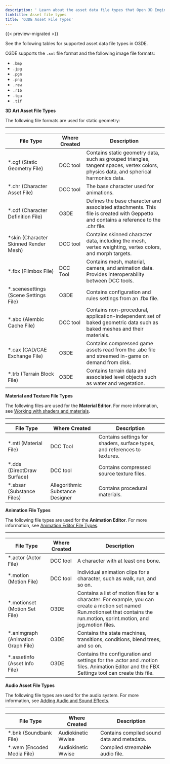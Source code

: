 ```yaml
---
description: ' Learn about the asset data file types that Open 3D Engine supports. '
linktitle: Asset file types
title: 'O3DE Asset File Types'
---
```


{{< preview-migrated >}}

See the following tables for supported asset data file types in O3DE.

O3DE supports the `.xml` file format and the following image file formats:
+ `.bmp`
+ `.jpg`
+ `.pgm`
+ `.png`
+ `.raw`
+ `.r16`
+ `.tga`
+ `.tif`

**3D Art Asset File Types**

The following file formats are used for static geometry:


****

| File Type | Where Created | Description |
| --- | --- | --- |
| \*.cgf (Static Geometry File) | DCC tool | Contains static geometry data, such as grouped triangles, tangent spaces, vertex colors, physics data, and spherical harmonics data. |
| \*.chr (Character Asset File) | DCC tool | The base character used for animations. |
| \*.cdf (Character Definition File) | O3DE | Defines the base character and associated attachments. This file is created with Geppetto and contains a reference to the .chr file. |
| \*skin (Character Skinned Render Mesh) | DCC tool | Contains skinned character data, including the mesh, vertex weighting, vertex colors, and morph targets. |
| \*.fbx (Filmbox File) | DCC Tool | Contains mesh, material, camera, and animation data. Provides interoperability between DCC tools. |
| \*.scenesettings (Scene Settings File) | O3DE | Contains configuration and rules settings from an .fbx file.  |
| \*.abc (Alembic Cache File) | DCC tool | Contains non-procedural, application-independent set of baked geometric data such as baked meshes and their materials.  |
| \*.cax (CAD/CAE Exchange File) | O3DE | Contains compressed game assets read from the .abc file and streamed in-game on demand from disk.  |
| \*.trb (Terrain Block File) | O3DE | Contains terrain data and associated level objects such as water and vegetation.  |

**Material and Texture File Types**

The following files are used for the **Material Editor**. For more information, see [Working with shaders and materials](/docs/atom-guide/look-dev/materials/).


****

| File Type | Where Created | Description |
| --- | --- | --- |
| \*.mtl (Material File) | DCC Tool |  Contains settings for shaders, surface types, and references to textures.  |
| \*.dds (DirectDraw Surface) | DCC tool | Contains compressed source texture files. |
| \*.sbsar (Substance Files) | Allegorithmic Substance Designer | Contains procedural materials. |

**Animation File Types**

The following file types are used for the **Animation Editor**. For more information, see [Animation Editor File Types](/docs/user-guide/visualization/animation/character-editor/file-types.md).


****

| File Type | Where Created | Description |
| --- | --- | --- |
| \*.actor (Actor File) | DCC tool | A character with at least one bone.  |
| \*.motion (Motion File) | DCC tool | Individual animation clips for a character, such as walk, run, and so on. |
| \*.motionset (Motion Set File) | O3DE | Contains a list of motion files for a character. For example, you can create a motion set named Run.motionset that contains the run.motion, sprint.motion, and jog.motion files. |
| \*.animgraph (Animation Graph File) | O3DE | Contains the state machines, transitions, conditions, blend trees, and so on. |
| \*.assetinfo (Asset Info File) | O3DE | Contains the configuration and settings for the .actor and .motion files. Animation Editor and the FBX Settings tool can create this file.  |

**Audio Asset File Types**

The following file types are used for the audio system. For more information, see [Adding Audio and Sound Effects](/docs/user-guide/interactivity/audio/).


****

| File Type | Where Created | Description |
| --- | --- | --- |
| \*.bnk (Soundbank File) | Audiokinetic Wwise | Contains compiled sound data and metadata. |
| \*.wem (Encoded Media File) | Audiokinetic Wwise | Compiled streamable audio file. |
